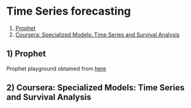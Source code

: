 # Time Series forecasting

1. [Prophet](#prophet)
2. [Coursera: Specialized Models: Time Series and Survival Analysis](#coursera)

## 1) <a id='prophet'></a>Prophet

Prophet playground obtained from [here](https://www.youtube.com/watch?v=KvLG1uTC-KU&list=LL&index=17)

## 2) <a id='coursera'></a>Coursera: Specialized Models: Time Series and Survival Analysis

